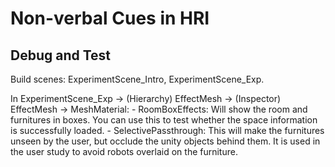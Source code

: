 # Non-verbal Cues in HRI

## Debug and Test

Build scenes: ExperimentScene_Intro, ExperimentScene_Exp.

In ExperimentScene_Exp -> (Hierarchy) EffectMesh -> (Inspector) EffectMesh -> MeshMaterial:
    - RoomBoxEffects: Will show the room and furnitures in boxes. You can use this to test whether the space information is successfully loaded.
    - SelectivePassthrough: This will make the furnitures unseen by the user, but occlude the unity objects behind them. It is used in the user study to avoid robots overlaid on the furniture.